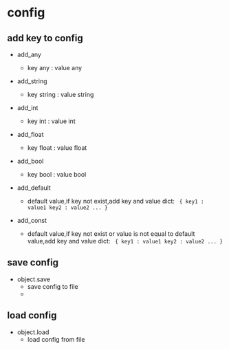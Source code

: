 # config

## add key to config

- add_any
    - key any : value any
- add_string
    - key string : value string
- add_int
    - key int : value int
- add_float
    - key float : value float
- add_bool
    - key bool : value bool
- add_default
  - default value,if key not exist,add key and value
    dict: ``` {
    key1 : value1
    key2 : value2 ...
    }``` 

- add_const
  - default value,if key not exist or value is not equal to default value,add key and value
    dict: ``` {
    key1 : value1
    key2 : value2 ...
    }```  

## save config
- object.save
  - save config to file
  - 
## load config
- object.load
  - load config from file